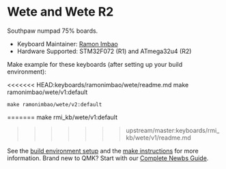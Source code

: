 # Wete and Wete R2

Southpaw numpad 75% boards.

* Keyboard Maintainer: [Ramon Imbao](https://github.com/ramonimbao)
* Hardware Supported: STM32F072 (R1) and ATmega32u4 (R2)

Make example for these keyboards (after setting up your build environment):

<<<<<<< HEAD:keyboards/ramonimbao/wete/readme.md
    make ramonimbao/wete/v1:default
    
    make ramonimbao/wete/v2:default
=======
    make rmi_kb/wete/v1:default
>>>>>>> upstream/master:keyboards/rmi_kb/wete/v1/readme.md

See the [build environment setup](https://docs.qmk.fm/#/getting_started_build_tools) and the [make instructions](https://docs.qmk.fm/#/getting_started_make_guide) for more information. Brand new to QMK? Start with our [Complete Newbs Guide](https://docs.qmk.fm/#/newbs).
